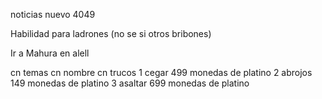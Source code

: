 noticias nuevo 4049

Habilidad para ladrones (no se si otros bribones)

Ir a Mahura en alell

cn temas
cn nombre
cn trucos
1 cegar 499 monedas de platino
2 abrojos 149 monedas de platino
3 asaltar 699 monedas de platino
